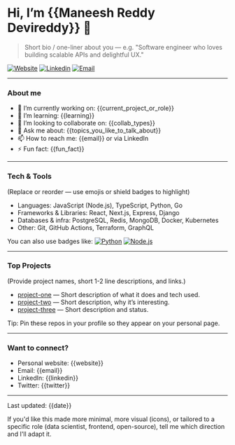 # Hi, I’m {{Maneesh Reddy Devireddy}} 👋

> Short bio / one-liner about you — e.g. "Software engineer who loves building scalable APIs and delightful UX."

[![Website](https://img.shields.io/badge/website-%23FF6C37.svg?style=flat&logo=google-chrome&logoColor=white)]({{website}})
[![Linkedin](https://img.shields.io/badge/-LinkedIn-0A66C2?style=flat&logo=linkedin&logoColor=white)]({{linkedin.com/in/maneesh-reddy-devireddy}})
[![Email](https://img.shields.io/badge/-Email-D14836?style=flat&logo=gmail&logoColor=white)](mailto:{{maneeshreddyd2520@gmail.com}})

---

### About me
- 🔭 I’m currently working on: {{current_project_or_role}}
- 🌱 I’m learning: {{learning}}
- 👯 I’m looking to collaborate on: {{collab_types}}
- 💬 Ask me about: {{topics_you_like_to_talk_about}}
- 📫 How to reach me: {{email}} or via LinkedIn
- ⚡ Fun fact: {{fun_fact}}

---

### Tech & Tools
(Replace or reorder — use emojis or shield badges to highlight)
- Languages: JavaScript (Node.js), TypeScript, Python, Go
- Frameworks & Libraries: React, Next.js, Express, Django
- Databases & infra: PostgreSQL, Redis, MongoDB, Docker, Kubernetes
- Other: Git, GitHub Actions, Terraform, GraphQL

You can also use badges like:
[![Python](https://img.shields.io/badge/-Python-3776AB?style=flat&logo=python&logoColor=white)](#) [![Node.js](https://img.shields.io/badge/-Node.js-339933?style=flat&logo=node.js&logoColor=white)](#)

---

### Top Projects
(Provide project names, short 1-2 line descriptions, and links.)

- [project-one](https://github.com/{{username}}/project-one) — Short description of what it does and tech used.
- [project-two](https://github.com/{{username}}/project-two) — Short description, why it’s interesting.
- [project-three](https://github.com/{{username}}/project-three) — Short description and status.

Tip: Pin these repos in your profile so they appear on your personal page.


---

### Want to connect?
- Personal website: {{website}}
- Email: {{email}}
- LinkedIn: {{linkedin}}
- Twitter: {{twitter}}

---

Last updated: <!--LAST-UPDATED--> {{date}}

If you'd like this made more minimal, more visual (icons), or tailored to a specific role (data scientist, frontend, open-source), tell me which direction and I'll adapt it.
